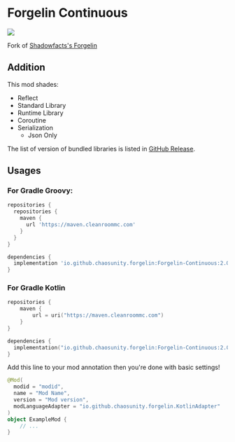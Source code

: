 # Forgelin Continuous
[![](https://repo.cleanroommc.com/api/badge/latest/releases/io/github/chaosunity/forgelin/Forgelin-Continuous?color=40c14a&name=Forgelin-Continuous)](https://repo.cleanroommc.com/#/releases/io/github/chaosunity/forgelin/Forgelin-Continuous)  

Fork of [Shadowfacts's Forgelin](https://github.com/shadowfacts/Forgelin)
## Addition
This mod shades:
- Reflect
- Standard Library
- Runtime Library
- Coroutine
- Serialization
  - Json Only

The list of version of bundled libraries is listed in [GitHub Release](https://github.com/ChAoSUnItY/Forgelin-Continuous/releases).

## Usages
### For Gradle Groovy:
```groovy
repositories {
  repositories {
    maven {
      url 'https://maven.cleanroommc.com'
    }
  }
}

dependencies {
  implementation 'io.github.chaosunity.forgelin:Forgelin-Continuous:2.0.20.0'
}
```
### For Gradle Kotlin
```kts
repositories {
    maven {
        url = uri("https://maven.cleanroommc.com")
    }
}

dependencies {
  implementation("io.github.chaosunity.forgelin:Forgelin-Continuous:2.0.20.0")
}
```

Add this line to your mod annotation then you're done with basic settings!

```kotlin
@Mod(
  modid = "modid",
  name = "Mod Name",
  version = "Mod version",
  modLanguageAdapter = "io.github.chaosunity.forgelin.KotlinAdapter"
)
object ExampleMod {
    // ...
}
```